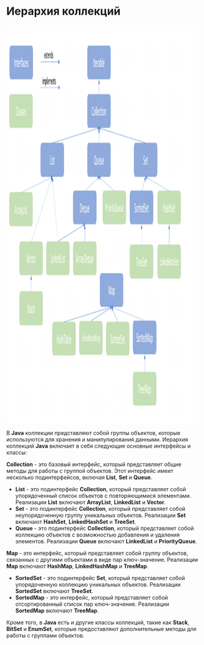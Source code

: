 # Иерархия коллекций

<img src="https://github.com/sergeymi7/java-book/blob/main/collection/image/hierarchy-collection.png" height="1040" width="1900" alt="">

В **Java** коллекции представляют собой группы объектов, которые используются для хранения и манипулирования данными.
Иерархия коллекций **Java** включает в себя следующие основные интерфейсы и классы:

**Collection** - это базовый интерфейс, который представляет общие методы для работы с группой объектов. Этот интерфейс
имеет несколько подинтерфейсов, включая **List**, **Set** и **Queue**.
- **List** - это подинтерфейс **Collection**, который представляет собой упорядоченный список объектов с повторяющимися
  элементами. Реализации **List** включают **ArrayList**, **LinkedList** и **Vector**.
- **Set** - это подинтерфейс **Collection**, который представляет собой неупорядоченную группу уникальных объектов.
  Реализации **Set** включают **HashSet**, **LinkedHashSet** и **TreeSet**.
- **Queue** - это подинтерфейс **Collection**, который представляет собой коллекцию объектов с возможностью добавления и
  удаления элементов. Реализации **Queue** включают **LinkedList** и **PriorityQueue**.

**Map** - это интерфейс, который представляет собой группу объектов, связанных с другими объектами в виде пар
ключ-значение. Реализации **Map** включают **HashMap**, **LinkedHashMap** и **TreeMap**.
- **SortedSet** - это подинтерфейс **Set**, который представляет собой упорядоченную коллекцию уникальных объектов.
  Реализации **SortedSet** включают **TreeSet**.
- **SortedMap** - это интерфейс, который представляет собой отсортированный список пар ключ-значение. Реализации
  **SortedMap** включают **TreeMap**.

Кроме того, в **Java** есть и другие классы коллекций, такие как **Stack**, **BitSet** и **EnumSet**, которые
предоставляют дополнительные методы для работы с группами объектов.